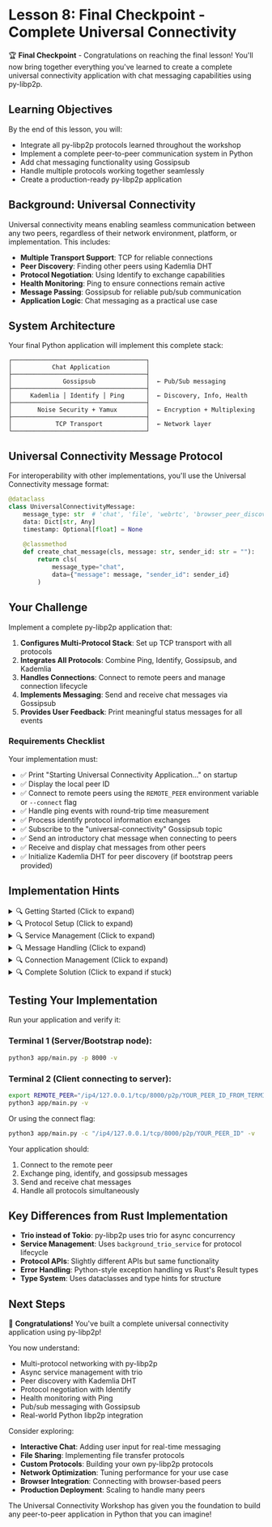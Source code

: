 # Lesson 8: Final Checkpoint - Complete Universal Connectivity

🏆 **Final Checkpoint** - Congratulations on reaching the final lesson! You'll now bring together everything you've learned to create a complete universal connectivity application with chat messaging capabilities using py-libp2p.

## Learning Objectives

By the end of this lesson, you will:
- Integrate all py-libp2p protocols learned throughout the workshop
- Implement a complete peer-to-peer communication system in Python
- Add chat messaging functionality using Gossipsub
- Handle multiple protocols working together seamlessly
- Create a production-ready py-libp2p application

## Background: Universal Connectivity

Universal connectivity means enabling seamless communication between any two peers, regardless of their network environment, platform, or implementation. This includes:

- **Multiple Transport Support**: TCP for reliable connections
- **Peer Discovery**: Finding other peers using Kademlia DHT
- **Protocol Negotiation**: Using Identify to exchange capabilities
- **Health Monitoring**: Ping to ensure connections remain active
- **Message Passing**: Gossipsub for reliable pub/sub communication
- **Application Logic**: Chat messaging as a practical use case

## System Architecture

Your final Python application will implement this complete stack:

```
┌─────────────────────────────────────┐
│           Chat Application          │
├─────────────────────────────────────┤
│              Gossipsub              │  ← Pub/Sub messaging
├─────────────────────────────────────┤
│     Kademlia │ Identify │ Ping      │  ← Discovery, Info, Health
├─────────────────────────────────────┤
│       Noise Security + Yamux        │  ← Encryption + Multiplexing
├─────────────────────────────────────┤
│            TCP Transport            │  ← Network layer
└─────────────────────────────────────┘
```

## Universal Connectivity Message Protocol

For interoperability with other implementations, you'll use the Universal Connectivity message format:

```python
@dataclass
class UniversalConnectivityMessage:
    message_type: str  # 'chat', 'file', 'webrtc', 'browser_peer_discovery'
    data: Dict[str, Any]
    timestamp: Optional[float] = None
    
    @classmethod
    def create_chat_message(cls, message: str, sender_id: str = ""):
        return cls(
            message_type="chat",
            data={"message": message, "sender_id": sender_id}
        )
```

## Your Challenge

Implement a complete py-libp2p application that:

1. **Configures Multi-Protocol Stack**: Set up TCP transport with all protocols
2. **Integrates All Protocols**: Combine Ping, Identify, Gossipsub, and Kademlia
3. **Handles Connections**: Connect to remote peers and manage connection lifecycle
4. **Implements Messaging**: Send and receive chat messages via Gossipsub
5. **Provides User Feedback**: Print meaningful status messages for all events

### Requirements Checklist

Your implementation must:
- ✅ Print "Starting Universal Connectivity Application..." on startup
- ✅ Display the local peer ID
- ✅ Connect to remote peers using the `REMOTE_PEER` environment variable or `--connect` flag
- ✅ Handle ping events with round-trip time measurement
- ✅ Process identify protocol information exchanges
- ✅ Subscribe to the "universal-connectivity" Gossipsub topic
- ✅ Send an introductory chat message when connecting to peers
- ✅ Receive and display chat messages from other peers
- ✅ Initialize Kademlia DHT for peer discovery (if bootstrap peers provided)

## Implementation Hints

<details>
<summary>🔍 Getting Started (Click to expand)</summary>

Start with the basic imports and host setup:
```python
import trio
from libp2p import new_host
from libp2p.crypto.secp256k1 import create_new_key_pair
from libp2p.pubsub.gossipsub import GossipSub
from libp2p.pubsub.pubsub import Pubsub
from libp2p.kad_dht.kad_dht import KadDHT, DHTMode
from libp2p.tools.async_service import background_trio_service

# Create host
key_pair = create_new_key_pair()
host = new_host(key_pair=key_pair)
peer_id = str(host.get_id())
print(f"Local peer id: {peer_id}")
```
</details>

<details>
<summary>🔍 Protocol Setup (Click to expand)</summary>

Configure all protocols:
```python
# Setup Gossipsub
gossipsub = GossipSub(
    protocols=["/meshsub/1.0.0"],
    degree=3,
    degree_low=2,
    degree_high=4,
    heartbeat_interval=10.0
)
pubsub = Pubsub(host, gossipsub)

# Setup Kademlia DHT
dht = KadDHT(host, DHTMode.CLIENT)

# Setup other protocols
from libp2p.protocols.identify.identify import Identify
from libp2p.protocols.ping.ping import Ping

identify = Identify(host, "/ipfs/id/1.0.0")
ping = Ping(host, "/ipfs/ping/1.0.0")
```
</details>

<details>
<summary>🔍 Service Management (Click to expand)</summary>

Start all services using trio nursery:
```python
listen_addr = Multiaddr(f"/ip4/0.0.0.0/tcp/{port}")

async with host.run(listen_addrs=[listen_addr]):
    async with trio.open_nursery() as nursery:
        # Start all services
        nursery.start_soon(background_trio_service(pubsub).astart)
        nursery.start_soon(background_trio_service(dht).astart)
        nursery.start_soon(background_trio_service(identify).astart)
        nursery.start_soon(background_trio_service(ping).astart)
        
        # Subscribe to topic
        subscription = await pubsub.subscribe("universal-connectivity")
        
        # Start message handlers
        nursery.start_soon(handle_messages, subscription)
        nursery.start_soon(handle_connections, host)
```
</details>

<details>
<summary>🔍 Message Handling (Click to expand)</summary>

Handle gossipsub messages:
```python
async def handle_messages(subscription):
    async for message in subscription:
        if str(message.from_id) == peer_id:
            continue  # Skip our own messages
        
        try:
            uc_message = UniversalConnectivityMessage.from_json(
                message.data.decode()
            )
            
            if uc_message.message_type == "chat":
                sender = str(message.from_id)[:8]
                chat_text = uc_message.data.get("message", "")
                print(f"Chat from {sender}: {chat_text}")
                
        except Exception as e:
            logger.debug(f"Error processing message: {e}")
```
</details>

<details>
<summary>🔍 Connection Management (Click to expand)</summary>

Connect to remote peers:
```python
async def connect_to_peers(host, remote_addrs):
    for addr_str in remote_addrs:
        try:
            maddr = Multiaddr(addr_str)
            info = info_from_p2p_addr(maddr)
            
            host.get_peerstore().add_addrs(info.peer_id, info.addrs, 3600)
            await host.connect(info)
            
            print(f"Connected to: {addr_str}")
            
        except Exception as e:
            logger.error(f"Failed to connect to {addr_str}: {e}")
```
</details>

<details>
<summary>🔍 Complete Solution (Click to expand if stuck)</summary>

```python
#!/usr/bin/env python3
import argparse
import json
import logging
import os
import sys
import time
from dataclasses import dataclass
from typing import Optional, Dict, Any
import trio
from multiaddr import Multiaddr

from libp2p import new_host
from libp2p.crypto.secp256k1 import create_new_key_pair
from libp2p.pubsub.gossipsub import GossipSub
from libp2p.pubsub.pubsub import Pubsub
from libp2p.kad_dht.kad_dht import KadDHT, DHTMode
from libp2p.tools.async_service import background_trio_service
from libp2p.tools.utils import info_from_p2p_addr

logging.basicConfig(level=logging.INFO)
logger = logging.getLogger("universal-connectivity")

UNIVERSAL_CONNECTIVITY_TOPIC = "universal-connectivity"

@dataclass
class UniversalConnectivityMessage:
    message_type: str
    data: Dict[str, Any]
    timestamp: Optional[float] = None
    
    def __post_init__(self):
        if self.timestamp is None:
            self.timestamp = time.time()
    
    def to_json(self) -> str:
        return json.dumps({
            "message_type": self.message_type,
            "data": self.data,
            "timestamp": self.timestamp
        })
    
    @classmethod
    def from_json(cls, json_str: str):
        data = json.loads(json_str)
        return cls(
            message_type=data["message_type"],
            data=data["data"],
            timestamp=data.get("timestamp")
        )
    
    @classmethod
    def create_chat_message(cls, message: str, sender_id: str = ""):
        return cls(
            message_type="chat",
            data={"message": message, "sender_id": sender_id}
        )

async def handle_messages(subscription, peer_id):
    """Handle incoming gossipsub messages."""
    async for message in subscription:
        if str(message.from_id) == peer_id:
            continue
        
        try:
            uc_message = UniversalConnectivityMessage.from_json(
                message.data.decode()
            )
            
            if uc_message.message_type == "chat":
                sender = str(message.from_id)[:8]
                chat_text = uc_message.data.get("message", "")
                print(f"Received chat message from {sender}: {chat_text}")
                
        except Exception as e:
            logger.debug(f"Error processing message: {e}")
            # Fallback to raw text
            try:
                raw_text = message.data.decode()
                sender = str(message.from_id)[:8]
                print(f"Received raw message from {sender}: {raw_text}")
            except:
                pass

async def handle_connections(host, peer_id):
    """Monitor connection events."""
    connected_peers = set()
    
    while True:
        current_peers = set(str(p) for p in host.get_connected_peers())
        
        # New connections
        new_peers = current_peers - connected_peers
        for peer in new_peers:
            print(f"Connected to: {peer}")
        
        # Disconnections  
        disconnected = connected_peers - current_peers
        for peer in disconnected:
            print(f"Connection to {peer} closed")
        
        connected_peers = current_peers
        await trio.sleep(2)

async def connect_to_peers(host, remote_addrs):
    """Connect to remote peers."""
    for addr_str in remote_addrs:
        try:
            logger.info(f"Attempting to connect to: {addr_str}")
            maddr = Multiaddr(addr_str)
            info = info_from_p2p_addr(maddr)
            
            host.get_peerstore().add_addrs(info.peer_id, info.addrs, 3600)
            await host.connect(info)
            
            print(f"Connected to: {addr_str}")
            
        except Exception as e:
            logger.error(f"Failed to connect to {addr_str}: {e}")

async def send_intro_message(pubsub, peer_id):
    """Send introductory chat message."""
    try:
        intro_msg = UniversalConnectivityMessage.create_chat_message(
            "Hello from the Universal Connectivity Workshop!",
            peer_id
        )
        
        await pubsub.publish(
            UNIVERSAL_CONNECTIVITY_TOPIC,
            intro_msg.to_json().encode()
        )
        
        logger.info("Sent introductory message")
        
    except Exception as e:
        logger.error(f"Failed to send intro message: {e}")

async def main_async(args):
    print("Starting Universal Connectivity Application...")
    
    # Get remote peer from environment or args
    remote_peer = os.getenv("REMOTE_PEER")
    remote_addrs = []
    
    if remote_peer:
        remote_addrs.append(remote_peer)
    if args.connect:
        remote_addrs.extend(args.connect)
    
    # Setup host and protocols
    key_pair = create_new_key_pair()
    host = new_host(key_pair=key_pair)
    peer_id = str(host.get_id())
    
    print(f"Local peer id: {peer_id}")
    
    # Configure protocols
    gossipsub = GossipSub(
        protocols=["/meshsub/1.0.0"],
        degree=3,
        degree_low=2,
        degree_high=4,
        heartbeat_interval=10.0
    )
    pubsub = Pubsub(host, gossipsub)
    dht = KadDHT(host, DHTMode.CLIENT)
    
    # Start services
    listen_addr = Multiaddr(f"/ip4/0.0.0.0/tcp/{args.port}")
    
    async with host.run(listen_addrs=[listen_addr]):
        # Print listening addresses
        for addr in host.get_addrs():
            print(f"Listening on: {addr}/p2p/{peer_id}")
        
        async with trio.open_nursery() as nursery:
            # Start protocol services
            nursery.start_soon(
                lambda: background_trio_service(pubsub).astart()
            )
            nursery.start_soon(
                lambda: background_trio_service(dht).astart()
            )
            
            # Wait for initialization
            await trio.sleep(1)
            
            # Subscribe to topic
            subscription = await pubsub.subscribe(UNIVERSAL_CONNECTIVITY_TOPIC)
            
            # Connect to remote peers
            if remote_addrs:
                await connect_to_peers(host, remote_addrs)
                await trio.sleep(2)  # Wait for connections
                
                # Send intro message
                await send_intro_message(pubsub, peer_id)
            
            # Start handlers
            nursery.start_soon(handle_messages, subscription, peer_id)
            nursery.start_soon(handle_connections, host, peer_id)
            
            logger.info("Universal Connectivity Application started successfully!")
            
            # Keep running
            try:
                await trio.sleep_forever()
            except KeyboardInterrupt:
                logger.info("Shutting down...")

def parse_args():
    parser = argparse.ArgumentParser(
        description="Universal Connectivity Application - Python"
    )
    parser.add_argument(
        "-c", "--connect",
        action="append",
        default=[],
        help="Remote peer address to connect to"
    )
    parser.add_argument(
        "-p", "--port",
        type=int,
        default=0,
        help="Port to listen on (0 for random)"
    )
    parser.add_argument(
        "-v", "--verbose",
        action="store_true",
        help="Enable debug logging"
    )
    return parser.parse_args()

def main():
    args = parse_args()
    
    if args.verbose:
        logging.getLogger().setLevel(logging.DEBUG)
    
    try:
        trio.run(main_async, args)
    except KeyboardInterrupt:
        print("\nGoodbye!")
    except Exception as e:
        logger.error(f"Fatal error: {e}")
        sys.exit(1)

if __name__ == "__main__":
    main()
```

**Requirements (requirements.txt):**
```txt
libp2p>=0.4.0
trio>=0.20.0
multiaddr>=0.0.9
base58>=2.1.0
```
</details>

## Testing Your Implementation

Run your application and verify it:

### Terminal 1 (Server/Bootstrap node):
```bash
python3 app/main.py -p 8000 -v
```

### Terminal 2 (Client connecting to server):
```bash
export REMOTE_PEER="/ip4/127.0.0.1/tcp/8000/p2p/YOUR_PEER_ID_FROM_TERMINAL_1"
python3 app/main.py -v
```

Or using the connect flag:
```bash
python3 app/main.py -c "/ip4/127.0.0.1/tcp/8000/p2p/YOUR_PEER_ID" -v
```

Your application should:
1. Connect to the remote peer
2. Exchange ping, identify, and gossipsub messages  
3. Send and receive chat messages
4. Handle all protocols simultaneously

## Key Differences from Rust Implementation

- **Trio instead of Tokio**: py-libp2p uses trio for async concurrency
- **Service Management**: Uses `background_trio_service` for protocol lifecycle
- **Protocol APIs**: Slightly different APIs but same functionality
- **Error Handling**: Python-style exception handling vs Rust's Result types
- **Type System**: Uses dataclasses and type hints for structure

## Next Steps

🎉 **Congratulations!** You've built a complete universal connectivity application using py-libp2p!

You now understand:
- Multi-protocol networking with py-libp2p
- Async service management with trio
- Peer discovery with Kademlia DHT
- Protocol negotiation with Identify
- Health monitoring with Ping  
- Pub/sub messaging with Gossipsub
- Real-world Python libp2p integration

Consider exploring:
- **Interactive Chat**: Adding user input for real-time messaging
- **File Sharing**: Implementing file transfer protocols
- **Custom Protocols**: Building your own py-libp2p protocols  
- **Network Optimization**: Tuning performance for your use case
- **Browser Integration**: Connecting with browser-based peers
- **Production Deployment**: Scaling to handle many peers

The Universal Connectivity Workshop has given you the foundation to build any peer-to-peer application in Python that you can imagine!